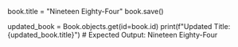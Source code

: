 book.title = "Nineteen Eighty-Four"
book.save()

updated_book = Book.objects.get(id=book.id)
print(f"Updated Title: {updated_book.title}")  # Expected Output: Nineteen Eighty-Four
